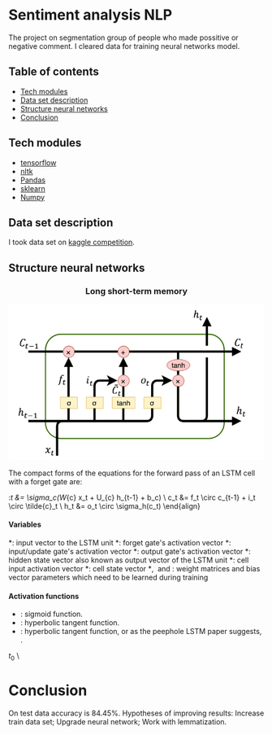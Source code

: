 # Sentiment analysis NLP
The project on segmentation group of people who made possitive or negative comment. I cleared data for training neural networks model.
## Table of contents
- [Tech modules](#tech-modules)
- [Data set description](#data-set-description)
- [Structure neural networks](#structure-neural-networks)
- [Conclusion](#conclusion)
## Tech modules
- [tensorflow](https://www.tensorflow.org/)
- [nltk](https://www.nltk.org/)
- [Pandas](https://pandas.pydata.org/)
- [sklearn](https://scikit-learn.org/stable/)
- [Numpy](https://numpy.org/)
## Data set description
I took data set on [kaggle competition](https://www.kaggle.com/competitions/word2vec-nlp-tutorial/overview/description).
## Structure neural networks
<p align="center">
    <h3 align="center">Long short-term memory</h3>
</p>
<p align="center">
    <img src="./assets/lstm.png" />
</p>

The compact forms of the equations for the forward pass of an LSTM cell with a forget gate are:

:<math>
\begin{align}
f_t &= \sigma_g(W_{f} x_t + U_{f} h_{t-1} + b_f) \\
i_t &= \sigma_g(W_{i} x_t + U_{i} h_{t-1} + b_i) \\
o_t &= \sigma_g(W_{o} x_t + U_{o} h_{t-1} + b_o) \\
\tilde{c}_t &= \sigma_c(W_{c} x_t + U_{c} h_{t-1} + b_c) \\
c_t &= f_t \circ c_{t-1} + i_t \circ \tilde{c}_t \\
h_t &= o_t \circ \sigma_h(c_t)
\end{align}
</math>

#### Variables
*<math>x_t \in \mathbb{R}^{d}</math>: input vector to the LSTM unit
*<math>f_t \in {(0,1)}^{h}</math>: forget gate's activation vector
*<math>i_t \in {(0,1)}^{h}</math>: input/update gate's activation vector
*<math>o_t \in {(0,1)}^{h}</math>: output gate's activation vector
*<math>h_t \in {(-1,1)}^{h}</math>: hidden state vector also known as output vector of the LSTM unit
*<math>\tilde{c}_t \in {(-1,1)}^{h}</math>: cell input activation vector
*<math>c_t \in \mathbb{R}^{h}</math>: cell state vector
*<math>W \in \mathbb{R}^{h \times d}</math>, <math>U \in \mathbb{R}^{h \times h} </math> and <math>b \in \mathbb{R}^{h}</math>: weight matrices and bias vector parameters which need to be learned during training

#### Activation functions
* <math>\sigma_g</math>: sigmoid function.
* <math>\sigma_c</math>: hyperbolic tangent function.
* <math>\sigma_h</math>: hyperbolic tangent function, or as the peephole LSTM paper suggests, <math>\sigma_h(x) = x</math>.

$t_0$ \\ 

# Conclusion
On test data accuracy is 84.45%. Hypotheses of improving results: Increase train data set; Upgrade neural network; Work with lemmatization.
